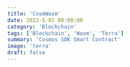 ```yaml
---
title: 'CosmWasm'
date: 2022-5-01 00:00:00
category: 'Blockchain'
tags: ['Blockchain', 'Wasm', 'Terra']
summary: 'Cosmos SDK Smart Contract'
image: 'terra'
draft: false
---
```

